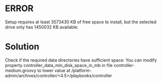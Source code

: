 # ERROR
Setup requires at least 3573430 KB of free space to install, but the selected drive only has 1450032 KB available.

# Solution
Check if the required data directories have sufficient space:
You can modify property  controller_data_min_disk_space_in_mb in file controller-medium.groovy to lower value
at /platform-admin/archives/controller/<4.5>/playbooks/controller                                                                                                
